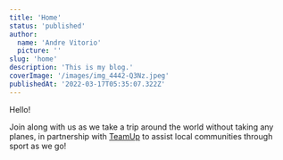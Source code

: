 ```yaml
---
title: 'Home'
status: 'published'
author:
  name: 'Andre Vitorio'
  picture: ''
slug: 'home'
description: 'This is my blog.'
coverImage: '/images/img_4442-Q3Nz.jpeg'
publishedAt: '2022-03-17T05:35:07.322Z'
---
```


Hello!

Join along with us as we take a trip around the world without taking any planes, in partnership with [TeamUp](https://goteamup.org/) to assist local communities through sport as we go!